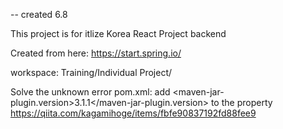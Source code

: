 -- created 6.8

This project is for itlize Korea React Project backend

Created from here: https://start.spring.io/

workspace: Training/Individual Project/

Solve the unknown error pom.xml: 
  add <maven-jar-plugin.version>3.1.1</maven-jar-plugin.version> to the property
     https://qiita.com/kagamihoge/items/fbfe90837192fd88fee9
